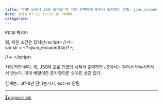 ```yaml
---
title: "PHP 등에서 JS로 출력할 때 가장 완벽하게 맞춰서 출력하는 방법. json_encode"
date: 2018-07-31 17:52:10 +0900
categories: 
---
```

  

#php #json
  
  

뭐, 제한 조건은 있지만&lt;script&gt;
//&lt;!--  
var str = &lt;?=json_encode($str)?&gt;;

//-&gt;
&lt;/script&gt;
  

처럼 하면 된다.
즉, JSON 으로 인코딩 시켜서 출력하면 JS에서는 알아서 변수처리해서 받는다.
이게 배열이든 문자열이든 숫자든 상관 없다.
  

한계는.. utf-8만 된다는거지, euc-kr 안됨






***
[🔗original-link](http://www.mins01.com/mh/tech/read/1179)